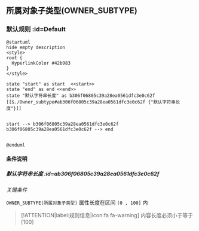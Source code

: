 ## 所属对象子类型(OWNER_SUBTYPE) <!-- {docsify-ignore-all} -->

   

### 默认规则 :id=Default

```plantuml
@startuml
hide empty description
<style>
root {
  HyperlinkColor #42b983
}
</style>

state "start" as start  <<start>>
state "end" as end <<end>>
state "默认字符串长度" as b306f06805c39a28ea0561dfc3e0c62f [[$./Owner_subtype#ab306f06805c39a28ea0561dfc3e0c62f {"默认字符串长度"}]]


start --> b306f06805c39a28ea0561dfc3e0c62f 
b306f06805c39a28ea0561dfc3e0c62f --> end 


@enduml
```

#### 条件说明

##### 默认字符串长度 :id=ab306f06805c39a28ea0561dfc3e0c62f


*关键条件*


`OWNER_SUBTYPE(所属对象子类型)` 属性长度在区间 `(0 , 100]` 内

> [!ATTENTION|label:规则信息|icon:fa fa-warning]
> 内容长度必须小于等于[100]







